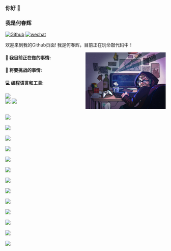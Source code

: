 ### 你好 👋

### 我是何春辉

[![Github](https://img.shields.io/badge/-Github-000?style=flat&logo=Github&logoColor=white)](https://github.com/hechunhuis)
[![wechat](https://img.shields.io/badge/WeChat-07C160?style=for-the-badge&logo=wechat&logoColor=white)](https://github.com/hechunhuis/hechunhuis/blob/main/images/wechat.jpg)

欢迎来到我的Github页面! 我是何春辉，目前正在玩命敲代码中！

<img align="right" alt="img" src="https://github.com/hechunhuis/hechunhuis/blob/main/images/6fbfd18e79d2c10c6ca99127247b520.jpg" width="50%" height="auto" />

#### 🌱 我目前正在做的事情:



#### :muscle: 将要挑战的事情:



#### :computer: 编程语言和工具:

<p>
	<img width="50%" align="right" src="https://github-readme-stats.vercel.app/api?username=FernandoRoldan93&show_icons=true&hide_border=true" />

<code><img width="10%" src="https://www.vectorlogo.zone/logos/java/java-ar21.svg"></code>
<code><img width="10%" src="https://www.vectorlogo.zone/logos/python/python-ar21.svg"></code>

<code> <img width="10%" src="https://cdn.worldvectorlogo.com/logos/docker-3.svg"></code>

<code><img width="10%" src="https://www.vectorlogo.zone/logos/mysql/mysql-ar21.svg"></code><br/>

<code><img width="4%" src="https://cdn.worldvectorlogo.com/logos/javascript-2.svg"></code>

<code><img width="10%" src="https://cdn.worldvectorlogo.com/logos/jquery-1.svg"></code>

<code><img width="4%" src="https://cdn.worldvectorlogo.com/logos/redis.svg"></code>

<code><img width="3%" src="https://cdn.worldvectorlogo.com/logos/rabbitmq.svg"></code><br/>

<code><img width="15%" src="https://cdn.worldvectorlogo.com/logos/elasticsearch-logo.svg"></code>

<code><img width="5%" src="https://cdn.worldvectorlogo.com/logos/elastic-logstash.svg"></code>

<code><img width="5%" src="https://cdn.worldvectorlogo.com/logos/elastic-kibana.svg"></code>

<code><img width="4%" src="https://cdn.worldvectorlogo.com/logos/spring-3.svg"></code><br/>

<code><img width="10%" src="https://www.vectorlogo.zone/logos/git-scm/git-scm-ar21.svg"></code>

<code><img width="5%" src="https://cdn.worldvectorlogo.com/logos/sourcetree-1.svg"></code>

<code><img width="10%" src="https://cdn.worldvectorlogo.com/logos/centos.svg"></code></p>

